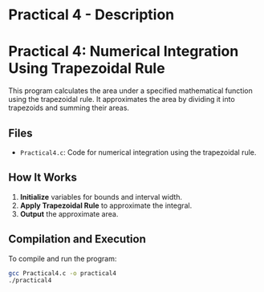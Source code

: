 # Practical 4 - Description

# Practical 4: Numerical Integration Using Trapezoidal Rule

This program calculates the area under a specified mathematical function using the trapezoidal rule. It approximates the area by dividing it into trapezoids and summing their areas.

## Files
- `Practical4.c`: Code for numerical integration using the trapezoidal rule.

## How It Works
1. **Initialize** variables for bounds and interval width.
2. **Apply Trapezoidal Rule** to approximate the integral.
3. **Output** the approximate area.

## Compilation and Execution
To compile and run the program:
```bash
gcc Practical4.c -o practical4
./practical4
